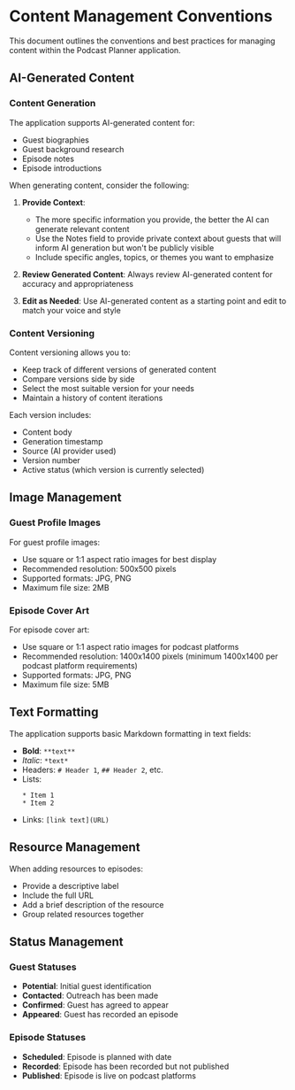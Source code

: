 
# Content Management Conventions

This document outlines the conventions and best practices for managing content within the Podcast Planner application.

## AI-Generated Content

### Content Generation

The application supports AI-generated content for:
- Guest biographies
- Guest background research
- Episode notes
- Episode introductions

When generating content, consider the following:

1. **Provide Context**: 
   - The more specific information you provide, the better the AI can generate relevant content
   - Use the Notes field to provide private context about guests that will inform AI generation but won't be publicly visible
   - Include specific angles, topics, or themes you want to emphasize

2. **Review Generated Content**: Always review AI-generated content for accuracy and appropriateness

3. **Edit as Needed**: Use AI-generated content as a starting point and edit to match your voice and style

### Content Versioning

Content versioning allows you to:
- Keep track of different versions of generated content
- Compare versions side by side
- Select the most suitable version for your needs
- Maintain a history of content iterations

Each version includes:
- Content body
- Generation timestamp
- Source (AI provider used)
- Version number
- Active status (which version is currently selected)

## Image Management

### Guest Profile Images

For guest profile images:
- Use square or 1:1 aspect ratio images for best display
- Recommended resolution: 500x500 pixels
- Supported formats: JPG, PNG
- Maximum file size: 2MB

### Episode Cover Art

For episode cover art:
- Use square or 1:1 aspect ratio images for podcast platforms
- Recommended resolution: 1400x1400 pixels (minimum 1400x1400 per podcast platform requirements)
- Supported formats: JPG, PNG
- Maximum file size: 5MB

## Text Formatting

The application supports basic Markdown formatting in text fields:

- **Bold**: `**text**`
- *Italic*: `*text*`
- Headers: `# Header 1`, `## Header 2`, etc.
- Lists:
  ```
  * Item 1
  * Item 2
  ```
- Links: `[link text](URL)`

## Resource Management

When adding resources to episodes:
- Provide a descriptive label
- Include the full URL
- Add a brief description of the resource
- Group related resources together

## Status Management

### Guest Statuses

- **Potential**: Initial guest identification
- **Contacted**: Outreach has been made
- **Confirmed**: Guest has agreed to appear
- **Appeared**: Guest has recorded an episode

### Episode Statuses

- **Scheduled**: Episode is planned with date
- **Recorded**: Episode has been recorded but not published
- **Published**: Episode is live on podcast platforms

